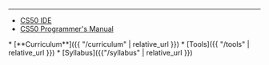 ***

* [CS50 IDE](https://ide.cs50.io/)
* [CS50 Programmer's Manual](https://man.cs50.io/)
<!--
***

* [C Block]({{ "/periods/C" | relative_url }})
* [D Block]({{ "/periods/D" | relative_url }})

***
--!>
* [**Curriculum**]({{ "/curriculum" | relative_url }})
* [Tools]({{ "/tools" | relative_url }})
* [Syllabus]({{"/syllabus" | relative_url }})
